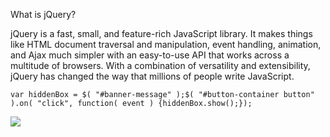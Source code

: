 What is jQuery?

jQuery is a fast, small, and feature-rich JavaScript library. It makes things like HTML document traversal and manipulation,
event handling, animation, and Ajax much simpler with an easy-to-use API that works across a multitude of browsers. 
With a combination of versatility and extensibility, jQuery has changed the way that millions of people write JavaScript.

``` var hiddenBox = $( "#banner-message" );$( "#button-container button" ).on( "click", function( event ) {hiddenBox.show();}); ```

![](https://cdn0.scrvt.com/scrival/f12614ef3f2b8cd8/1511c0b9ee15/v/5c075ca353a3/19-DOM-Filtering-with-jQuery.jpg)
